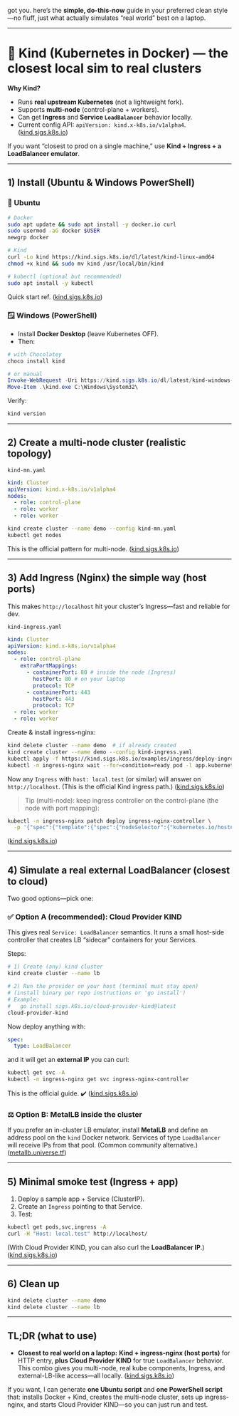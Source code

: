 got you. here’s the **simple, do-this-now** guide in your preferred clean style—no fluff, just what actually simulates “real world” best on a laptop.

---

# 🧱 Kind (Kubernetes in Docker) — the closest local sim to real clusters

**Why Kind?**

- Runs **real upstream Kubernetes** (not a lightweight fork).
- Supports **multi-node** (control-plane + workers).
- Can get **Ingress** and **Service `LoadBalancer`** behavior locally.
- Current config API: `apiVersion: kind.x-k8s.io/v1alpha4`. ([kind.sigs.k8s.io][1])

If you want “closest to prod on a single machine,” use **Kind + Ingress + a LoadBalancer emulator**.

---

## 1) Install (Ubuntu & Windows PowerShell)

### 🐧 Ubuntu

```bash
# Docker
sudo apt update && sudo apt install -y docker.io curl
sudo usermod -aG docker $USER
newgrp docker

# Kind
curl -Lo kind https://kind.sigs.k8s.io/dl/latest/kind-linux-amd64
chmod +x kind && sudo mv kind /usr/local/bin/kind

# kubectl (optional but recommended)
sudo apt install -y kubectl
```

Quick start ref. ([kind.sigs.k8s.io][2])

### 🪟 Windows (PowerShell)

- Install **Docker Desktop** (leave Kubernetes OFF).
- Then:

```powershell
# with Chocolatey
choco install kind

# or manual
Invoke-WebRequest -Uri https://kind.sigs.k8s.io/dl/latest/kind-windows-amd64 -OutFile kind.exe
Move-Item .\kind.exe C:\Windows\System32\
```

Verify:

```bash
kind version
```

---

## 2) Create a **multi-node** cluster (realistic topology)

`kind-mn.yaml`

```yaml
kind: Cluster
apiVersion: kind.x-k8s.io/v1alpha4
nodes:
  - role: control-plane
  - role: worker
  - role: worker
```

```bash
kind create cluster --name demo --config kind-mn.yaml
kubectl get nodes
```

This is the official pattern for multi-node. ([kind.sigs.k8s.io][1])

---

## 3) Add **Ingress** (Nginx) the simple way (host ports)

This makes `http://localhost` hit your cluster’s Ingress—fast and reliable for dev.

`kind-ingress.yaml`

```yaml
kind: Cluster
apiVersion: kind.x-k8s.io/v1alpha4
nodes:
  - role: control-plane
    extraPortMappings:
      - containerPort: 80 # inside the node (Ingress)
        hostPort: 80 # on your laptop
        protocol: TCP
      - containerPort: 443
        hostPort: 443
        protocol: TCP
  - role: worker
  - role: worker
```

Create & install ingress-nginx:

```bash
kind delete cluster --name demo  # if already created
kind create cluster --name demo --config kind-ingress.yaml
kubectl apply -f https://kind.sigs.k8s.io/examples/ingress/deploy-ingress-nginx.yaml
kubectl -n ingress-nginx wait --for=condition=ready pod -l app.kubernetes.io/component=controller --timeout=90s
```

Now any `Ingress` with `host: local.test` (or similar) will answer on `http://localhost`. (This is the official Kind ingress path.) ([kind.sigs.k8s.io][3])

> Tip (multi-node): keep ingress controller on the control-plane (the node with port mapping):

```bash
kubectl -n ingress-nginx patch deploy ingress-nginx-controller \
  -p '{"spec":{"template":{"spec":{"nodeSelector":{"kubernetes.io/hostname":"kind-control-plane"}}}}}'
```

([kind.sigs.k8s.io][3])

---

## 4) Simulate a **real external LoadBalancer** (closest to cloud)

Two good options—pick one:

### ✅ Option A (recommended): **Cloud Provider KIND**

This gives real `Service: LoadBalancer` semantics. It runs a small host-side controller that creates LB “sidecar” containers for your Services.

Steps:

```bash
# 1) Create (any) kind cluster
kind create cluster --name lb

# 2) Run the provider on your host (terminal must stay open)
# (install binary per repo instructions or 'go install')
# Example:
#   go install sigs.k8s.io/cloud-provider-kind@latest
cloud-provider-kind
```

Now deploy anything with:

```yaml
spec:
  type: LoadBalancer
```

and it will get an **external IP** you can curl:

```bash
kubectl get svc -A
kubectl -n ingress-nginx get svc ingress-nginx-controller
```

This is the official guide. ✔️ ([kind.sigs.k8s.io][4])

### ⚖️ Option B: **MetalLB** inside the cluster

If you prefer an in-cluster LB emulator, install **MetalLB** and define an address pool on the `kind` Docker network. Services of type `LoadBalancer` will receive IPs from that pool. (Common community alternative.) ([metallb.universe.tf][5])

---

## 5) Minimal smoke test (Ingress + app)

1. Deploy a sample app + Service (ClusterIP).
2. Create an `Ingress` pointing to that Service.
3. Test:

```bash
kubectl get pods,svc,ingress -A
curl -H "Host: local.test" http://localhost/
```

(With Cloud Provider KIND, you can also curl the **LoadBalancer IP**.) ([kind.sigs.k8s.io][3])

---

## 6) Clean up

```bash
kind delete cluster --name demo
kind delete cluster --name lb
```

---

## TL;DR (what to use)

- **Closest to real world on a laptop:**
  **Kind + ingress-nginx (host ports)** for HTTP entry, **plus Cloud Provider KIND** for true `LoadBalancer` behavior.
  This combo gives you multi-node, real kube components, Ingress, and external-LB-like access—all locally. ([kind.sigs.k8s.io][1])

If you want, I can generate **one Ubuntu script** and **one PowerShell script** that: installs Docker + Kind, creates the multi-node cluster, sets up ingress-nginx, and starts Cloud Provider KIND—so you can just run and test.

[1]: https://kind.sigs.k8s.io/docs/user/configuration/?utm_source=chatgpt.com "kind – Configuration - Kubernetes"
[2]: https://kind.sigs.k8s.io/docs/user/quick-start/?utm_source=chatgpt.com "Quick Start - kind - Kubernetes"
[3]: https://kind.sigs.k8s.io/docs/user/ingress?utm_source=chatgpt.com "Ingress - kind - Kubernetes"
[4]: https://kind.sigs.k8s.io/docs/user/loadbalancer?utm_source=chatgpt.com "kind – LoadBalancer - Kubernetes"
[5]: https://metallb.universe.tf/installation/?utm_source=chatgpt.com "Installation :: MetalLB, bare metal load-balancer for Kubernetes"
